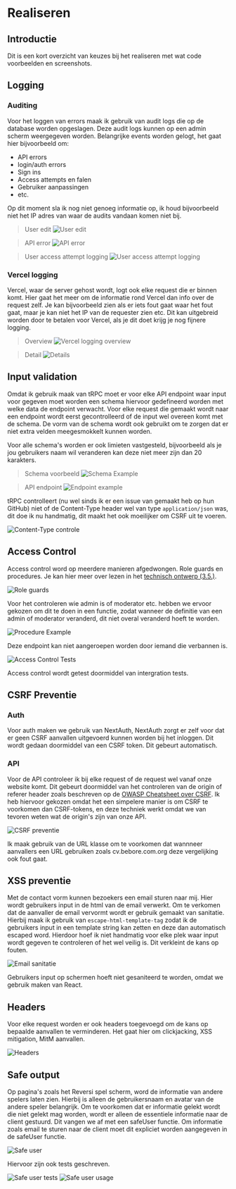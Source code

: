 # Realiseren
## Introductie
Dit is een kort overzicht van keuzes bij het realiseren met wat code voorbeelden en screenshots. 

## Logging
### Auditing
Voor het loggen van errors maak ik gebruik van audit logs die op de database worden opgeslagen. Deze audit logs kunnen op een admin scherm weergegeven worden. Belangrijke events worden gelogt, het gaat hier bijvoorbeeld om:
- API errors
- login/auth errors 
- Sign ins
- Access attempts en falen
- Gebruiker aanpassingen
- etc.

Op dit moment sla ik nog niet genoeg informatie op, ik houd bijvoorbeeld niet het IP adres van waar de audits vandaan komen niet bij.

> User edit
![User edit](images/userEdit.png)

> API error
![API error](images/apiError.png)

> User access attempt logging
![User access attempt logging](images/codeAudit.png)

### Vercel logging
Vercel, waar de server gehost wordt, logt ook elke request die er binnen komt. Hier gaat het meer om de informatie rond Vercel dan info over de request zelf. Je kan bijvoorbeeld zien als er iets fout gaat waar het fout gaat, maar je kan niet het IP van de requester zien etc. Dit kan uitgebreid worden door te betalen voor Vercel, als je dit doet krijg je nog fijnere logging. 

> Overview
![Vercel logging overview](images/vercelLoggingOverview.png)

> Detail
![Details](images/vercelLoggingDetails.png)

## Input validation
Omdat ik gebruik maak van tRPC moet er voor elke API endpoint waar input voor gegeven moet worden een schema hiervoor gedefineerd worden met welke data de endpoint verwacht. Voor elke request die gemaakt wordt naar een endpoint wordt eerst gecontrolleerd of de input wel overeen komt met de schema. De vorm van de schema wordt ook gebruikt om te zorgen dat er niet extra velden meegesmokkelt kunnen worden.

Voor alle schema's worden er ook limieten vastgesteld, bijvoorbeeld als je jou gebruikers naam wil veranderen kan deze niet meer zijn dan 20 karakters.

> Schema voorbeeld
![Schema Example](images/schemaExample.png)

> API endpoint
![Endpoint example](images/endpointExample.png)

tRPC controlleert (nu wel sinds ik er een issue van gemaakt heb op hun GitHub) niet of de Content-Type header wel van type `application/json` was, dit doe ik nu handmatig, dit maakt het ook moeilijker om CSRF uit te voeren.

![Content-Type controle](images/conentType.png)

## Access Control

Access control word op meerdere manieren afgedwongen. Role guards en procedures. Je kan hier meer over lezen in het [technisch ontwerp (3.5.)](/docs/technischOntwerp.md).

![Role guards](images/roleGuards.png)

Voor het controleren wie admin is of moderator etc. hebben we ervoor gekozen om dit te doen in een functie, zodat wanneer de definitie van een admin of moderator veranderd, dit niet overal veranderd hoeft te worden.

![Procedure Example](images/procedureExample.png)

Deze endpoint kan niet aangeroepen worden door iemand die verbannen is.

![Access Control Tests](images/accessControlTests.png)

Access control wordt getest doormiddel van intergration tests.

## CSRF Preventie

### Auth

Voor auth maken we gebruik van NextAuth, NextAuth zorgt er zelf voor dat er geen CSRF aanvallen uitgevoerd kunnen worden bij het inloggen. Dit wordt gedaan doormiddel van een CSRF token. Dit gebeurt automatisch.

### API

Voor de API controleer ik bij elke request of de request wel vanaf onze website komt. Dit gebeurt doormiddel van het controleren van de origin of referer header zoals beschreven op de [OWASP Cheatsheet over CSRF](https://cheatsheetseries.owasp.org/cheatsheets/Cross-Site_Request_Forgery_Prevention_Cheat_Sheet.html#using-standard-headers-to-verify-origin). Ik heb hiervoor gekozen omdat het een simpelere manier is om CSRF te voorkomen dan CSRF-tokens, en deze techniek werkt omdat we van tevoren weten wat de origin's zijn van onze API.

![CSRF preventie](images/csrfPrevention.png)

Ik maak gebruik van de URL klasse om te voorkomen dat wannneer aanvallers een URL gebruiken zoals cv.bebore.com.org deze vergelijking ook fout gaat.

## XSS preventie

Met de contact vorm kunnen bezoekers een email sturen naar mij. Hier wordt gebruikers input in de html van de email verwerkt. Om te verkomen dat de aanvaller de email vervormt wordt er gebruik gemaakt van sanitatie. Hierbij maak ik gebruik van `escape-html-template-tag` zodat ik de gebruikers input in een template string kan zetten en deze dan automatisch escaped word. Hierdoor hoef ik niet handmatig voor elke plek waar input wordt gegeven te controleren of het wel veilig is. Dit verkleint de kans op fouten.

![Email sanitatie](images/emailSanitation.png)

Gebruikers input op schermen hoeft niet gesaniteerd te worden, omdat we gebruik maken van React.

## Headers

Voor elke request worden er ook headers toegevoegd om de kans op bepaalde aanvallen te verminderen. Het gaat hier om clickjacking, XSS mitigation, MitM aanvallen.

![Headers](images/headers.png)

## Safe output

Op pagina's zoals het Reversi spel scherm, word de informatie van andere spelers laten zien. Hierbij is alleen de gebruikersnaam en avatar van de andere speler belangrijk. Om te voorkomen dat er informatie gelekt wordt die niet gelekt mag worden, wordt er alleen de essentiele informatie naar de client gestuurd. Dit vangen we af met een safeUser functie. Om informatie zoals email te sturen naar de client moet dit expliciet worden aangegeven in de safeUser functie.

![Safe user](images/safeUser.png)

Hiervoor zijn ook tests geschreven.

![Safe user tests](images/safeUserTests.png)
![Safe user usage](images/safeUserUsage.png)
